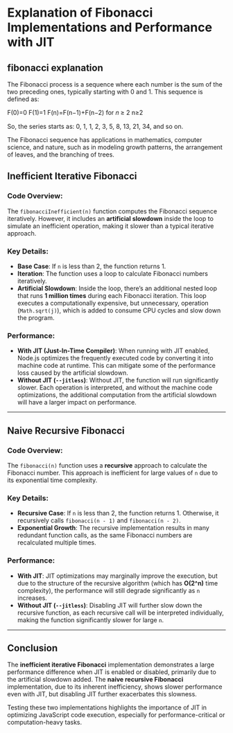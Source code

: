 # Explanation of Fibonacci Implementations and Performance with JIT

## fibonacci explanation
The Fibonacci process is a sequence where each number is the sum of the two preceding ones, typically starting with 0 and 1. This sequence is defined as:

F(0)=0
F(1)=1
F(n)=F(n−1)+F(n−2) for 𝑛 ≥ 2 n≥2

So, the series starts as: 0, 1, 1, 2, 3, 5, 8, 13, 21, 34, and so on.

The Fibonacci sequence has applications in mathematics, computer science, and nature, such as in modeling growth patterns, the arrangement of leaves, and the branching of trees.

## Inefficient Iterative Fibonacci

### Code Overview:
The `fibonacciInefficient(n)` function computes the Fibonacci sequence iteratively. However, it includes an **artificial slowdown** inside the loop to simulate an inefficient operation, making it slower than a typical iterative approach.

### Key Details:
- **Base Case**: If `n` is less than 2, the function returns 1.
- **Iteration**: The function uses a loop to calculate Fibonacci numbers iteratively.
- **Artificial Slowdown**: Inside the loop, there’s an additional nested loop that runs **1 million times** during each Fibonacci iteration. This loop executes a computationally expensive, but unnecessary, operation (`Math.sqrt(j)`), which is added to consume CPU cycles and slow down the program.

### Performance:
- **With JIT (Just-In-Time Compiler)**: When running with JIT enabled, Node.js optimizes the frequently executed code by converting it into machine code at runtime. This can mitigate some of the performance loss caused by the artificial slowdown.
- **Without JIT (`--jitless`)**: Without JIT, the function will run significantly slower. Each operation is interpreted, and without the machine code optimizations, the additional computation from the artificial slowdown will have a larger impact on performance.

---

## Naive Recursive Fibonacci

### Code Overview:
The `fibonacci(n)` function uses a **recursive** approach to calculate the Fibonacci number. This approach is inefficient for large values of `n` due to its exponential time complexity.

### Key Details:
- **Recursive Case**: If `n` is less than 2, the function returns 1. Otherwise, it recursively calls `fibonacci(n - 1)` and `fibonacci(n - 2)`.
- **Exponential Growth**: The recursive implementation results in many redundant function calls, as the same Fibonacci numbers are recalculated multiple times.

### Performance:
- **With JIT**: JIT optimizations may marginally improve the execution, but due to the structure of the recursive algorithm (which has **O(2^n)** time complexity), the performance will still degrade significantly as `n` increases.
- **Without JIT (`--jitless`)**: Disabling JIT will further slow down the recursive function, as each recursive call will be interpreted individually, making the function significantly slower for large `n`.

---

## Conclusion

The **inefficient iterative Fibonacci** implementation demonstrates a large performance difference when JIT is enabled or disabled, primarily due to the artificial slowdown added. The **naive recursive Fibonacci** implementation, due to its inherent inefficiency, shows slower performance even with JIT, but disabling JIT further exacerbates this slowness. 

Testing these two implementations highlights the importance of JIT in optimizing JavaScript code execution, especially for performance-critical or computation-heavy tasks.
